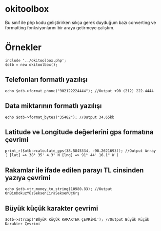 # okitoolbox

Bu sınıf ile php kodu geliştirirken sıkça gerek duyduğum bazı converting ve formatting fonksiyonlarını bir araya getirmeye çalıştım.

# Örnekler

```
include '../okitoolbox.php';
$otb = new okitoolbox();
```

## Telefonları formatlı yazılışı
`echo $otb->format_phone("902122224444"); //Output +90 (212) 222-4444`

## Data miktarının formatlı yazılışı
`echo $otb->format_bytes("35482"); //Output 34.65kb`

## Latitude ve Longitude değerlerini gps formatına çevrimi
`print_r($otb->calculate_gps(38.5845334, -90.2621693)); //Output Array ( [lat] => 38° 35' 4.3" N [lng] => 91° 44' 16.1" W )`

## Rakamlar ile ifade edilen parayı TL cinsinden yazıya çevrimi
`echo $otb->tr_money_to_string(10980.83); //Output OnBinDokuzYüzSeksenLiraSeksenÜçKrş`

## Büyük küçük karakter çevrimi 
`$otb->strcap('BÜyüK KüÇÜk KARAKTER ÇEVRiMi'); //Output Büyük Küçük Karakter Çevrimi`
